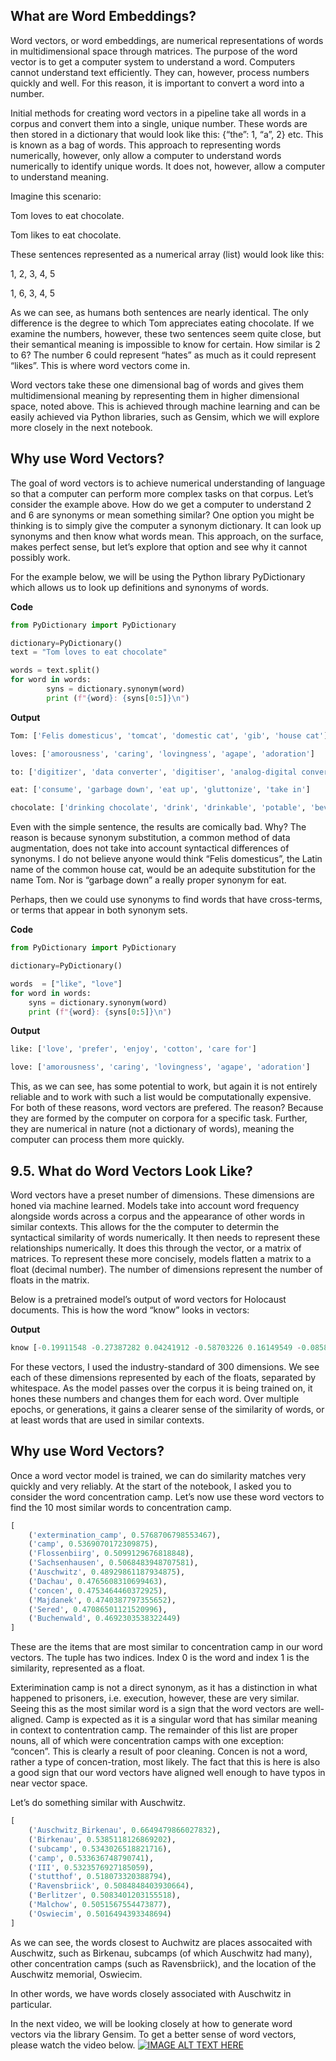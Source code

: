 ## What are Word Embeddings?

Word vectors, or word embeddings, are numerical representations of words in multidimensional space through matrices. The purpose of the word vector is to get a computer system to understand a word. Computers cannot understand text efficiently. They can, however, process numbers quickly and well. For this reason, it is important to convert a word into a number.

Initial methods for creating word vectors in a pipeline take all words in a corpus and convert them into a single, unique number. These words are then stored in a dictionary that would look like this: {“the”: 1, “a”, 2} etc. This is known as a bag of words. This approach to representing words numerically, however, only allow a computer to understand words numerically to identify unique words. It does not, however, allow a computer to understand meaning.

Imagine this scenario:

Tom loves to eat chocolate.

Tom likes to eat chocolate.

These sentences represented as a numerical array (list) would look like this:

1, 2, 3, 4, 5

1, 6, 3, 4, 5

As we can see, as humans both sentences are nearly identical. The only difference is the degree to which Tom appreciates eating chocolate. If we examine the numbers, however, these two sentences seem quite close, but their semantical meaning is impossible to know for certain. How similar is 2 to 6? The number 6 could represent “hates” as much as it could represent “likes”. This is where word vectors come in.

Word vectors take these one dimensional bag of words and gives them multidimensional meaning by representing them in higher dimensional space, noted above. This is achieved through machine learning and can be easily achieved via Python libraries, such as Gensim, which we will explore more closely in the next notebook.

## Why use Word Vectors?

The goal of word vectors is to achieve numerical understanding of language so that a computer can perform more complex tasks on that corpus. Let’s consider the example above. How do we get a computer to understand 2 and 6 are synonyms or mean something similar? One option you might be thinking is to simply give the computer a synonym dictionary. It can look up synonyms and then know what words mean. This approach, on the surface, makes perfect sense, but let’s explore that option and see why it cannot possibly work.

For the example below, we will be using the Python library PyDictionary which allows us to look up definitions and synonyms of words.

**Code**
```python
from PyDictionary import PyDictionary

dictionary=PyDictionary()
text = "Tom loves to eat chocolate"

words = text.split()
for word in words:
        syns = dictionary.synonym(word)
        print (f"{word}: {syns[0:5]}\n")
```

**Output**
```python
Tom: ['Felis domesticus', 'tomcat', 'domestic cat', 'gib', 'house cat']

loves: ['amorousness', 'caring', 'lovingness', 'agape', 'adoration']

to: ['digitizer', 'data converter', 'digitiser', 'analog-digital converter']

eat: ['consume', 'garbage down', 'eat up', 'gluttonize', 'take in']

chocolate: ['drinking chocolate', 'drink', 'drinkable', 'potable', 'beverage']
```

Even with the simple sentence, the results are comically bad. Why? The reason is because synonym substitution, a common method of data augmentation, does not take into account syntactical differences of synonyms. I do not believe anyone would think “Felis domesticus”, the Latin name of the common house cat, would be an adequite substitution for the name Tom. Nor is “garbage down” a really proper synonym for eat.

Perhaps, then we could use synonyms to find words that have cross-terms, or terms that appear in both synonym sets.

**Code**
```python
from PyDictionary import PyDictionary

dictionary=PyDictionary()

words  = ["like", "love"]
for word in words:
    syns = dictionary.synonym(word)
    print (f"{word}: {syns[0:5]}\n")
```

**Output**
```python
like: ['love', 'prefer', 'enjoy', 'cotton', 'care for']

love: ['amorousness', 'caring', 'lovingness', 'agape', 'adoration']
```
This, as we can see, has some potential to work, but again it is not entirely reliable and to work with such a list would be computationally expensive. For both of these reasons, word vectors are prefered. The reason? Because they are formed by the computer on corpora for a specific task. Further, they are numerical in nature (not a dictionary of words), meaning the computer can process them more quickly.

## 9.5. What do Word Vectors Look Like?
Word vectors have a preset number of dimensions. These dimensions are honed via machine learned. Models take into account word frequency alongside words across a corpus and the appearance of other words in similar contexts. This allows for the the computer to determin the syntactical similarity of words numerically. It then needs to represent these relationships numerically. It does this through the vector, or a matrix of matrices. To represent these more concisely, models flatten a matrix to a float (decimal number). The number of dimensions represent the number of floats in the matrix.

Below is a pretrained model’s output of word vectors for Holocaust documents. This is how the word “know” looks in vectors:

**Output**
```python
know [-0.19911548 -0.27387282 0.04241912 -0.58703226 0.16149549 -0.08585547 -0.10403373 -0.112367705 -0.28902963 -0.42949626 0.051096343 -0.04708015 -0.051914077 -0.010533272 -0.23334776 0.031974062 -0.015784053 -0.21945408 0.07359381 0.04936823 -0.15373217 -0.18460844 -0.055799782 -0.057939123 0.14816307 -0.46049833 0.16128318 0.190906 -0.29180774 -0.08877125 0.23563664 -0.036557104 -0.23812544 0.21938106 -0.2781296 0.5112853 0.049084224 0.14876273 0.20611146 -0.04535578 -0.35051352 -0.26381743 0.20824358 0.29732847 -0.013382204 -0.19970295 -0.34890386 -0.16214448 -0.23497184 0.1656344 0.15815939 0.012848561 -0.22887675 -0.21618247 0.13367777 0.1028471 0.25068823 -0.13625076 -0.11771541 0.4857257 0.102198474 0.06380113 -0.22328818 -0.05281015 0.0059655504 0.095453635 0.39693353 -0.066147 -0.1920163 0.5153346 0.24972811 -0.0076305643 -0.05530072 -0.24668717 -0.074051596 0.29288396 -0.0849124 0.37786478 0.2398532 -0.10374063 0.5445305 -0.41955113 0.39866814 -0.23992492 -0.15373677 0.34488577 -0.07166888 -0.48001364 0.0660652 0.061260436 0.32197484 -0.12741785 0.024006622 -0.07915035 -0.04467735 -0.2387938 -0.07527494 0.07079664 0.074456714 0.17877163 -0.002122373 -0.16164272 0.12381973 -0.5908519 0.5827627 -0.38076186 0.095964395 0.020342976 -0.5244792 0.24467848 -0.12481717 0.2869162 -0.34473857 -0.19579992 -0.18069582 0.015281798 -0.18330036 -0.08794056 0.015334953 -0.5609912 0.17393902 0.04283724 -0.07696586 0.2040299 0.34686008 0.31219167 0.14669564 -0.26249585 -0.42771882 0.5381632 -0.123247474 -0.29142144 -0.29963812 -0.32800657 -0.10684048 -0.08594837 0.19670585 0.13474767 0.18349588 -0.4734125 0.15554792 -0.21062694 -0.14191462 -0.12800062 0.2053445 -0.05258381 0.10878109 0.56381494 0.22724482 -0.17778987 -0.061046753 0.10789692 -0.015310492 0.16563527 -0.31812978 -0.1478078 0.4323269 -0.2543924 -0.25956103 0.38653126 0.5080214 -0.18796602 -0.10318089 0.023921987 -0.14618908 0.22923793 0.37690258 0.13323267 -0.34325415 -0.048353776 -0.30283198 -0.2839813 -0.2627738 -0.07422618 -0.31940162 0.38072023 0.56700015 -0.023362642 -0.3786432 0.084006436 0.0729958 0.09483505 -0.2665334 0.12699558 -0.37927982 -0.39073908 0.0063185897 -0.34464878 -0.24011964 0.09303968 -0.15488827 -0.018486138 0.3560308 -0.26005003 0.089302294 0.116130605 0.07684872 -0.085253105 -0.28178927 -0.17346472 -0.20008522 0.004347025 0.34192443 0.017453942 0.06926512 -0.15926014 -0.018554512 0.18478563 -0.040194467 0.38450953 0.4104423 -0.016453728 0.013374495 -0.011256633 0.09106963 0.20074937 0.17310189 -0.12467103 0.16330549 -0.0009963055 0.12181527 -0.05295286 -0.0059491103 -0.04697837 0.38616535 -0.21074814 -0.32234505 0.47269863 0.27924335 0.13548143 -0.2677968 0.03536313 0.3248672 0.2062973 0.29093853 0.1844036 -0.43359983 0.025519002 -0.06319317 -0.2427806 -0.22732906 0.08803728 -0.041860744 -0.151291 0.3400458 -0.29143015 0.25334117 0.06265491 0.26399022 -0.20121849 0.22156847 -0.50599706 0.069224015 0.52325517 -0.34115726 -0.105219565 -0.37346402 -0.02126528 0.09619415 0.017722093 -0.3621799 -0.109912336 0.021542747 -0.13361925 0.2087667 -0.08780184 0.09494446 -0.25047818 -0.07924239 0.21750642 0.2621652 -0.52888566 0.081884995 -0.20485449 0.18029206 -0.5623824 -0.03897387 0.3213515 0.057455678 -0.26524526 0.14741589 0.1257589 0.04708992 0.026751317 -0.014696863 -0.11038961 0.004459205 -0.01394376 0.091146186 -0.15486309 0.20662159 -0.0987916 -0.07740813 0.009704136 0.28866896 0.3916269 0.35061485 0.31678385 0.43233085 0.44510433]
```

For these vectors, I used the industry-standard of 300 dimensions. We see each of these dimensions represented by each of the floats, separated by whitespace. As the model passes over the corpus it is being trained on, it hones these numbers and changes them for each word. Over multiple epochs, or generations, it gains a clearer sense of the similarity of words, or at least words that are used in similar contexts.

## Why use Word Vectors?
Once a word vector model is trained, we can do similarity matches very quickly and very reliably. At the start of the notebook, I asked you to consider the word concentration camp. Let’s now use these word vectors to find the 10 most similar words to concentration camp.


```python
[
    ('extermination_camp', 0.5768706798553467),
    ('camp', 0.5369070172309875),
    ('Flossenbiirg', 0.5099129676818848),
    ('Sachsenhausen', 0.5068483948707581),
    ('Auschwitz', 0.48929861187934875),
    ('Dachau', 0.4765608310699463),
    ('concen', 0.4753464460372925),
    ('Majdanek', 0.4740387797355652),
    ('Sered', 0.47086501121520996),
    ('Buchenwald', 0.4692303538322449)
]
```

These are the items that are most similar to concentration camp in our word vectors. The tuple has two indices. Index 0 is the word and index 1 is the similarity, represented as a float.

Exterimination camp is not a direct synonym, as it has a distinction in what happened to prisoners, i.e. execution, however, these are very similar. Seeing this as the most similar word is a sign that the word vectors are well-aligned. Camp is expected as it is a singular word that has similar meaning in context to contentration camp. The remainder of this list are proper nouns, all of which were concentration camps with one exception: “concen”. This is clearly a result of poor cleaning. Concen is not a word, rather a type of concen-tration, most likely. The fact that this is here is also a good sign that our word vectors have aligned well enough to have typos in near vector space.

Let’s do something similar with Auschwitz.

```python
[
    ('Auschwitz_Birkenau', 0.6649479866027832),
    ('Birkenau', 0.5385118126869202),
    ('subcamp', 0.5343026518821716),
    ('camp', 0.533636748790741),
    ('III', 0.5323576927185059),
    ('stutthof', 0.518073320388794),
    ('Ravensbriick', 0.5084848403930664),
    ('Berlitzer', 0.5083401203155518),
    ('Malchow', 0.5051567554473877),
    ('Oswiecim', 0.5016494393348694)
]
```

As we can see, the words closest to Auchwitz are places assocaited with Auschwitz, such as Birkenau, subcamps (of which Auschwitz had many), other concentration camps (such as Ravensbriick), and the location of the Auschwitz memorial, Oswiecim.

In other words, we have words closely associated with Auschwitz in particular.

In the next video, we will be looking closely at how to generate word vectors via the library Gensim. To get a better sense of word vectors, please watch the video below.
[![IMAGE ALT TEXT HERE](https://img.youtube.com/vi/eZJm7PisZvk/0.jpg)](https://www.youtube.com/embed/eZJm7PisZvk)
